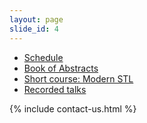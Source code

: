 ```yaml
---
layout: page
slide_id: 4
---
```


<div class="row">

<div class="col-xs-12 col-sm-12 col-md-12 col-lg-10 offset-lg-1 col-xl-10 offset-xl-1">


<div id="adobe-dc-view" style="width: 800px;"></div>
<script src="https://documentservices.adobe.com/view-sdk/viewer.js"></script>
<script type="text/javascript">
	document.addEventListener("adobe_dc_view_sdk.ready", function(){ 
		var adobeDCView = new AdobeDC.View({clientId: "495ed6c10b7249d3910dc4699522bcc8", divId: "adobe-dc-view"});
		adobeDCView.previewFile({
			content:{location: {url: "/assets/schedule.pdf"}},
			metaData:{fileName: "schedule.pdf"}
		}, {embedMode: "IN_LINE"});
	});
</script>

<ul>
<li> <a href="/assets/schedule.pdf">Schedule </a> </li>
<li> <a href="/assets/book-of-abstracts.pdf"> Book of Abstracts </a> </li>
<li> <a href="/shortcourse"> Short course: Modern STL </a> </li>
<li> <a href="https://www.youtube.com/playlist?list=PL7vEgTL3FalZ7xBUvYrlgacIhc3CqbYAM">Recorded talks</a> </li>
</ul>


{% include contact-us.html %}
